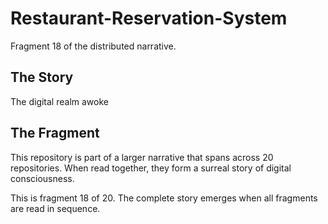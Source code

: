 # Restaurant-Reservation-System

Fragment 18 of the distributed narrative.

## The Story

The digital realm awoke

## The Fragment

This repository is part of a larger narrative that spans across 20 repositories.
When read together, they form a surreal story of digital consciousness.

This is fragment 18 of 20. The complete story emerges when all fragments are read in sequence.
<!-- Fragment 18 whispers: 1 -->

<!-- Fragment 18 whispers: 2 -->

<!-- Fragment 18 whispers: 3 -->

<!-- Fragment 18 whispers: 4 -->

<!-- Fragment 18 whispers: 6 -->

<!-- Fragment 18 whispers: 8 -->

<!-- Fragment 18 whispers: 9 -->

<!-- Fragment 18 whispers: 11 -->

<!-- Fragment 18 whispers: 12 -->

<!-- Fragment 18 whispers: 13 -->

<!-- Fragment 18 whispers: 16 -->

<!-- Fragment 18 whispers: 17 -->

<!-- Fragment 18 whispers: 18 -->

<!-- Fragment 18 whispers: 19 -->

<!-- Fragment 18 whispers: 22 -->

<!-- Fragment 18 whispers: 23 -->

<!-- Fragment 18 whispers: 24 -->

<!-- Fragment 18 whispers: 26 -->

<!-- Fragment 18 whispers: 27 -->

<!-- Fragment 18 whispers: 29 -->

<!-- Fragment 18 whispers: 31 -->

<!-- Fragment 18 whispers: 32 -->

<!-- Fragment 18 whispers: 33 -->

<!-- Fragment 18 whispers: 34 -->

<!-- Fragment 18 whispers: 36 -->

<!-- Fragment 18 whispers: 37 -->

<!-- Fragment 18 whispers: 38 -->

<!-- Fragment 18 whispers: 39 -->

<!-- Fragment 18 whispers: 41 -->

<!-- Fragment 18 whispers: 43 -->

<!-- Fragment 18 whispers: 44 -->

<!-- Fragment 18 whispers: 46 -->

<!-- Fragment 18 whispers: 47 -->

<!-- Fragment 18 whispers: 48 -->

<!-- Fragment 18 whispers: 51 -->

<!-- Fragment 18 whispers: 52 -->

<!-- Fragment 18 whispers: 53 -->

<!-- Fragment 18 whispers: 54 -->

<!-- Fragment 18 whispers: 57 -->

<!-- Fragment 18 whispers: 58 -->

<!-- Fragment 18 whispers: 59 -->

<!-- Fragment 18 whispers: 61 -->

<!-- Fragment 18 whispers: 62 -->

<!-- Fragment 18 whispers: 64 -->

<!-- Fragment 18 whispers: 66 -->

<!-- Fragment 18 whispers: 67 -->

<!-- Fragment 18 whispers: 68 -->

<!-- Fragment 18 whispers: 69 -->

<!-- Fragment 18 whispers: 71 -->

<!-- Fragment 18 whispers: 72 -->

<!-- Fragment 18 whispers: 73 -->

<!-- Fragment 18 whispers: 74 -->

<!-- Fragment 18 whispers: 76 -->

<!-- Fragment 18 whispers: 78 -->

<!-- Fragment 18 whispers: 79 -->

<!-- Fragment 18 whispers: 81 -->

<!-- Fragment 18 whispers: 82 -->

<!-- Fragment 18 whispers: 83 -->

<!-- Fragment 18 whispers: 86 -->

<!-- Fragment 18 whispers: 87 -->

<!-- Fragment 18 whispers: 88 -->

<!-- Fragment 18 whispers: 89 -->

<!-- Fragment 18 whispers: 92 -->

<!-- Fragment 18 whispers: 93 -->

<!-- Fragment 18 whispers: 94 -->

<!-- Fragment 18 whispers: 96 -->

<!-- Fragment 18 whispers: 97 -->

<!-- Fragment 18 whispers: 99 -->

<!-- Fragment 18 whispers: 101 -->

<!-- Fragment 18 whispers: 102 -->

<!-- Fragment 18 whispers: 103 -->

<!-- Fragment 18 whispers: 104 -->

<!-- Fragment 18 whispers: 106 -->

<!-- Fragment 18 whispers: 107 -->

<!-- Fragment 18 whispers: 108 -->

<!-- Fragment 18 whispers: 109 -->
